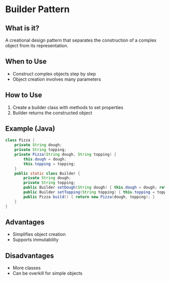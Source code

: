 # Builder Pattern

## What is it?

A creational design pattern that separates the construction of a complex object from its representation.

## When to Use

- Construct complex objects step by step
- Object creation involves many parameters

## How to Use

1. Create a builder class with methods to set properties
2. Builder returns the constructed object

## Example (Java)

```java
class Pizza {
    private String dough;
    private String topping;
    private Pizza(String dough, String topping) {
        this.dough = dough;
        this.topping = topping;
    }
    public static class Builder {
        private String dough;
        private String topping;
        public Builder setDough(String dough) { this.dough = dough; return this; }
        public Builder setTopping(String topping) { this.topping = topping; return this; }
        public Pizza build() { return new Pizza(dough, topping); }
    }
}
```

## Advantages

- Simplifies object creation
- Supports immutability

## Disadvantages

- More classes
- Can be overkill for simple objects

